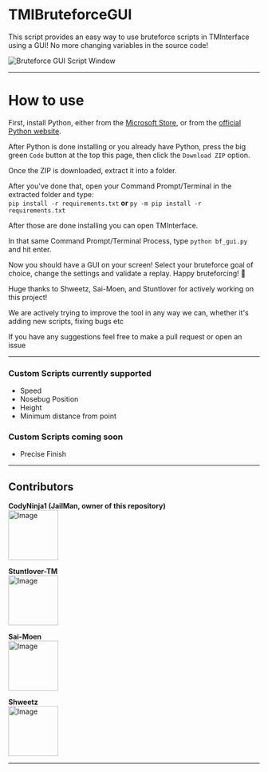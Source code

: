 # TMIBruteforceGUI
This script provides an easy way to use bruteforce scripts in TMInterface using a GUI! No more changing variables in the source code!

![Bruteforce GUI Script Window](https://cdn.discordapp.com/attachments/1023241364751777904/1052246409245626448/script.png)

---

# How to use
First, install Python, either from the [Microsoft Store](https://apps.microsoft.com/store/detail/python-311/9NRWMJP3717K), or from the [official Python website](https://www.python.org/downloads/release/python-3111/).

After Python is done installing or you already have Python, press the big green `Code` button at the top this page, then click the `Download ZIP` option. 

Once the ZIP is downloaded, extract it into a folder.

After you've done that, open your Command Prompt/Terminal in the extracted folder and type:\
`pip install -r requirements.txt` **or** `py -m pip install -r requirements.txt`

After those are done installing you can open TMInterface.

In that same Command Prompt/Terminal Process, type `python bf_gui.py` and hit enter. 

Now you should have a GUI on your screen! Select your bruteforce goal of choice, change the settings and validate a replay. Happy bruteforcing! :partying_face:

Huge thanks to Shweetz, Sai-Moen, and Stuntlover for actively working on this project!


We are actively trying to improve the tool in any way we can, whether it's adding new scripts, fixing bugs etc

If you have any suggestions feel free to make a pull request or open an issue

---

### Custom Scripts currently supported
- Speed
- Nosebug Position
- Height
- Minimum distance from point


### Custom Scripts coming soon
- Precise Finish

---

## Contributors
<!-- Copy-paste in your Readme.md file -->
<strong>CodyNinja1 (JailMan, owner of this repository)
</strong>
<br>
<a href = "https://github.com/Tanu-N-Prabhu/Python/graphs/contributors">
  <img src = "https://avatars.githubusercontent.com/u/82186696?v=1" alt="Image" height="100" width="100">
</a>

<strong>Stuntlover-TM
</strong>
<br>
<a href = "https://github.com/Tanu-N-Prabhu/Python/graphs/contributors">
  <img src = "https://avatars.githubusercontent.com/u/101748104?v=1" alt="Image" height="100" width="100">
</a>

<strong>Sai-Moen
</strong>
<br>
<a href = "https://github.com/Tanu-N-Prabhu/Python/graphs/contributors">
  <img src = "https://avatars.githubusercontent.com/u/92254408?v=4" alt="Image" height="100" width="100">
</a>

<strong>Shweetz
</strong>
<br>
<a href = "https://github.com/Tanu-N-Prabhu/Python/graphs/contributors">
  <img src = "https://avatars.githubusercontent.com/u/5902307?v=4" alt="Image" height="100" width="100">
</a>

---
